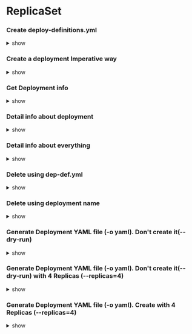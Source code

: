 # ReplicaSet

### Create deploy-definitions.yml 
<details><summary>show</summary>

```bash
apiVersion: apps/v1
kind: Deployment
metadata:
  name: myapp-deployment
  labels:
    type: webserver
spec:
  replicas: 3
  template:
    metadata:
      name: app-pod
      labels:
        type: webserver
    spec:
      containers:
        - name: nginx-container
          image: nginx
        - name: redis-container
          image: redis
  selector:
    matchLabels:
      type: webserver
```
```bash
kubectl create -f deploy-def.yml
kubectl get deployments [ kubectl get deployment myapp-deployment ]
```
</details>

### Create a deployment Imperative way  
<details><summary>show</summary>

```bash
kubectl run --generator=deployment/v1beta1 nginx --image=nginx

Recommended way:
kubectl create deployment --image=nginx nginx
```
</details>

### Get Deployment info
<details><summary>show</summary>

```bash
kubectl get deployments
kubectl get deployments -o wide  // give which containers are in deployment
```
</details>

### Detail info about deployment
<details><summary>show</summary>

```bash
kubectl describe deployments myapp-deployment
```
</details>

### Detail info about everything
<details><summary>show</summary>

```bash
kubectl get all
```
</details>

### Delete using dep-def.yml 
<details><summary>show</summary>

```bash
kubectl delete -f dep-def.yml
```
</details>

### Delete using deployment name
<details><summary>show</summary>

```bash
kubectl delete deployments myapp-deployment
```
</details>

### Generate Deployment YAML file (-o yaml). Don't create it(--dry-run)
<details><summary>show</summary>

```bash
kubectl run --generator=deployment/v1beta1 nginx --image=nginx --dry-run -o yaml
OR
kubectl create deployment --image=nginx nginx --dry-run -o yaml
```
</details>

### Generate Deployment YAML file (-o yaml). Don't create it(--dry-run) with 4 Replicas (--replicas=4)
<details><summary>show</summary>

```bash
kubectl run --generator=deployment/v1beta1 nginx --image=nginx --dry-run --replicas=4 -o yaml

//kubectl create deployment does not have a --replicas option. You could first create it and then scale it using the kubectl scale command
```
</details>

### Generate Deployment YAML file (-o yaml). Create with 4 Replicas (--replicas=4)
<details><summary>show</summary>

```bash
kubectl run --generator=deployment/v1beta1 nginx --image=nginx --dry-run --replicas=4 -o yaml > nginx-deployment.yaml
```
</details>
